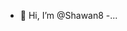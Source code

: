 - 👋 Hi, I’m @Shawan8
-...

<!---
Shawan8/Shawan8 is a ✨ special ✨ repository because its `README.md` (this file) appears on your GitHub profile.
You can click the Preview link to take a look at your changes.
--->
